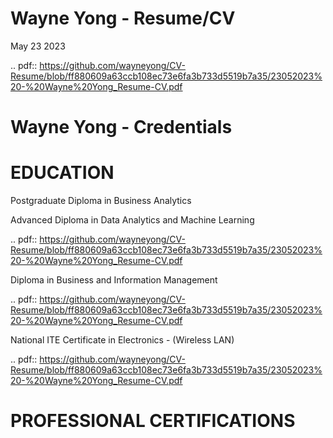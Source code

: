 # Wayne Yong - Resume/CV

May 23 2023 

.. pdf:: https://github.com/wayneyong/CV-Resume/blob/ff880609a63ccb108ec73e6fa3b733d5519b7a35/23052023%20-%20Wayne%20Yong_Resume-CV.pdf

# Wayne Yong - Credentials 

# EDUCATION

Postgraduate Diploma in Business Analytics

Advanced Diploma in Data Analytics and Machine Learning

.. pdf:: https://github.com/wayneyong/CV-Resume/blob/ff880609a63ccb108ec73e6fa3b733d5519b7a35/23052023%20-%20Wayne%20Yong_Resume-CV.pdf

Diploma in Business and Information Management 

.. pdf:: https://github.com/wayneyong/CV-Resume/blob/ff880609a63ccb108ec73e6fa3b733d5519b7a35/23052023%20-%20Wayne%20Yong_Resume-CV.pdf

National ITE Certificate in Electronics - (Wireless LAN)

.. pdf:: https://github.com/wayneyong/CV-Resume/blob/ff880609a63ccb108ec73e6fa3b733d5519b7a35/23052023%20-%20Wayne%20Yong_Resume-CV.pdf

# PROFESSIONAL CERTIFICATIONS


